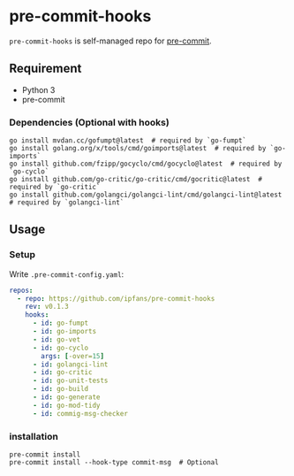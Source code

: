 # pre-commit-hooks

`pre-commit-hooks` is self-managed repo for [pre-commit](https://pre-commit.com).

## Requirement

* Python 3
* pre-commit

### Dependencies (Optional with hooks)

```
go install mvdan.cc/gofumpt@latest  # required by `go-fumpt`
go install golang.org/x/tools/cmd/goimports@latest  # required by `go-imports`
go install github.com/fzipp/gocyclo/cmd/gocyclo@latest  # required by `go-cyclo`
go install github.com/go-critic/go-critic/cmd/gocritic@latest  # required by `go-critic`
go install github.com/golangci/golangci-lint/cmd/golangci-lint@latest  # required by `golangci-lint`
```

## Usage

### Setup

Write `.pre-commit-config.yaml`:

```yaml
repos:
  - repo: https://github.com/ipfans/pre-commit-hooks
    rev: v0.1.3
    hooks:
      - id: go-fumpt
      - id: go-imports
      - id: go-vet
      - id: go-cyclo
        args: [-over=15]
      - id: golangci-lint
      - id: go-critic
      - id: go-unit-tests
      - id: go-build
      - id: go-generate
      - id: go-mod-tidy
      - id: commig-msg-checker
```

### installation

```
pre-commit install
pre-commit install --hook-type commit-msg  # Optional
```
